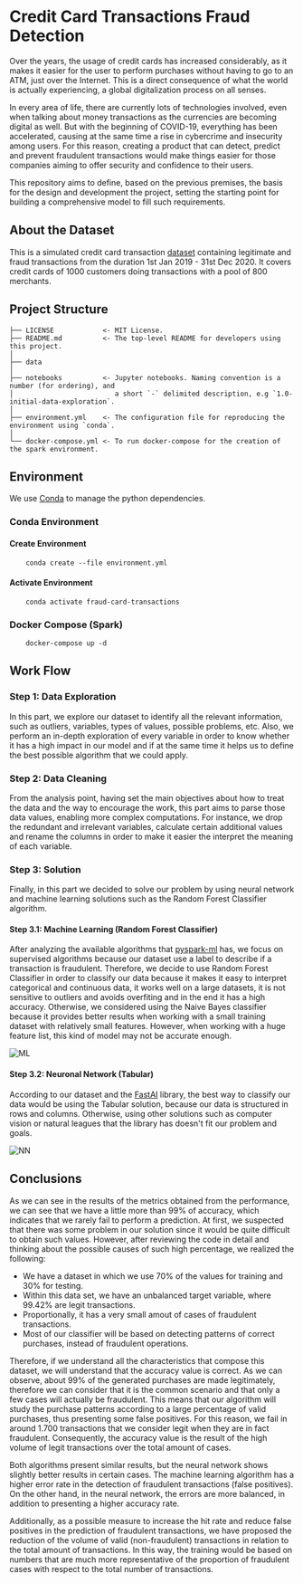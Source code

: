 # Credit Card Transactions Fraud Detection

Over the years, the usage of credit cards has increased considerably, as it makes it easier for the user to perform
purchases without having to go to an ATM, just over the Internet. This is a direct consequence of what the world is
actually experiencing, a global digitalization process on all senses.

In every area of life, there are currently lots of technologies involved, even when talking about money transactions as
the currencies are becoming digital as well. But with the beginning of COVID-19, everything has been accelerated, causing at
the same time a rise in cybercrime and insecurity among users. For this reason, creating a product that can detect,
predict and prevent fraudulent transactions would make things easier for those companies aiming to offer
security and confidence to their users.

This repository aims to define, based on the previous premises, the basis for the design and development the project,
setting the starting point for building a comprehensive model to fill such requirements.

## About the Dataset

This is a simulated credit card transaction [dataset](https://www.kaggle.com/kartik2112/fraud-detection) containing
legitimate and fraud transactions from the duration 1st Jan 2019 - 31st Dec 2020. It covers credit cards of 1000
customers doing transactions with a pool of 800 merchants.

## Project Structure

    ├── LICENSE            <- MIT License.
    ├── README.md          <- The top-level README for developers using this project.
    │
    ├── data
    │
    ├── notebooks          <- Jupyter notebooks. Naming convention is a number (for ordering), and
    │                         a short `-` delimited description, e.g `1.0-initial-data-exploration`.
    │
    ├── environment.yml    <- The configuration file for reproducing the environment using `conda`.
    │
    └── docker-compose.yml <- To run docker-compose for the creation of the spark environment.

## Environment

We use [Conda](https://docs.conda.io/en/latest/) to manage the python dependencies.
### Conda Environment
#### Create Environment

        conda create --file environment.yml

#### Activate Environment

        conda activate fraud-card-transactions

### Docker Compose (Spark)
        docker-compose up -d

## Work Flow

### Step 1: Data Exploration
In this part, we explore our dataset to identify all the relevant information, such as outliers, variables, types of values, possible problems, etc. Also, we perform an in-depth exploration of every variable in order to know whether it has a high impact in our model and if at the same time it helps us to define the best possible algorithm that we could apply.

### Step 2: Data Cleaning
From the analysis point, having set the main objectives about how to treat the data and the way to encourage the work, this part aims to parse those data values, enabling more complex computations. For instance, we drop the redundant and irrelevant variables, calculate certain additional values and rename the columns in order to make it easier the interpret the meaning of each variable.

### Step 3: Solution
Finally, in this part we decided to solve our problem by using neural network and machine learning solutions such as the Random Forest Classifier algorithm.

#### Step 3.1: Machine Learning (Random Forest Classifier)
After analyzing the available algorithms that [pyspark-ml](https://spark.apache.org/docs/latest/ml-classification-regression.html#random-forest-classifier) has, we focus on supervised algorithms because our dataset use a label to describe if a transaction is fraudulent. Therefore, we decide to use Random Forest Classifier in order to classify our data because it makes it easy to interpret categorical and continuous data, it works well on a large datasets, it is not sensitive to outliers and avoids overfiting and in the end it has a high accuracy.
Otherwise, we considered using the Naive Bayes classifier because it provides better results when working with a small training dataset with relatively small features. However, when working with a huge feature list, this kind of model may not be accurate enough. 

![ML](https://i.imgur.com/fZiX3sj.png)
#### Step 3.2: Neuronal Network (Tabular)

According to our dataset and the [FastAI](https://docs.fast.ai/) library, the best way to classify our data would be using the Tabular solution, because our data is structured in rows and columns. Otherwise, using other solutions such as computer vision or natural leagues that the library has doesn't fit our problem and goals. 

![NN](https://i.imgur.com/jZUhQ6I.png)

## Conclusions
As we can see in the results of the metrics obtained from the performance, we can see that we have a little more than 99% of accuracy, which indicates that we rarely fail to perform a prediction. At first, we suspected that there was some problem in our solution since it would be quite difficult to obtain such values. However, after reviewing the code in detail and thinking about the possible causes of such high percentage, we realized the following:

- We have a dataset in which we use 70% of the values for training and 30% for testing.
- Within this data set, we have an unbalanced target variable, where 99.42% are legit transactions.
- Proportionally, it has a very small amout of cases of fraudulent transactions.
- Most of our classifier will be based on detecting patterns of correct purchases, instead of fraudulent operations.

Therefore, if we understand all the characteristics that compose this dataset, we will understand that the accuracy value is correct. As we can observe, about 99% of the generated purchases are made legitimately, therefore we can consider that it is the common scenario and that only a few cases will actually be fraudulent. This means that our algorithm will study the purchase patterns according to a large percentage of valid purchases, thus presenting some false positives. For this reason, we fail in around 1.700 transactions that we consider legit when they are in fact fraudulent. Consequently, the accuracy value is the result of the high volume of legit transactions over the total amount of cases. 

Both algorithms present similar results, but the neural network shows slightly better results in certain cases. The machine learning algorithm has a higher error rate in the detection of fraudulent transactions (false positives). On the other hand, in the neural network, the errors are more balanced, in addition to presenting a higher accuracy rate. 

Additionally, as a possible measure to increase the hit rate and reduce false positives in the prediction of fraudulent transactions, we have proposed the reduction of the volume of valid (non-fraudulent) transactions in relation to the total amount of transactions. In this way, the training would be based on numbers that are much more representative of the proportion of fraudulent cases with respect to the total number of transactions.